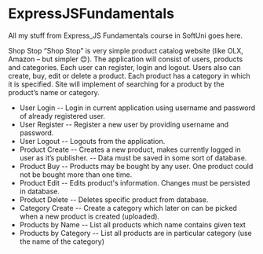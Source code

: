 # ExpressJSFundamentals
All my stuff from Express_JS Fundamentals course in SoftUni goes here.

Shop Stop
“Shop Stop” is very simple product catalog website (like OLX, Amazon – but simpler 😊). The application will consist of users, products and categories. Each user can register, login and logout. Users also can create, buy, edit or delete a product. Each product has a category in which it is specified. Site will implement of searching for a product by the product’s name or category.

- User Login
-- Login in current application using username and password of already registered user.
- User Register
-- Register a new user by providing username and password.
- User Logout
-- Logouts from the application.
- Product Create
-- Creates a new product, makes currently logged in user as it’s publisher.
-- Data must be saved in some sort of database.
- Product Buy
-- Products may be bought by any user. One product could not be bought more than one time.
- Product Edit
-- Edits product's information. Changes must be persisted in database.
- Product Delete
-- Deletes specific product from database.
- Category Create
-- Create a category which later on can be picked when a new product is created (uploaded).
- Products by Name
-- List all products which name contains given text
- Products by Category
-- List all products are in particular category (use the name of the category)
